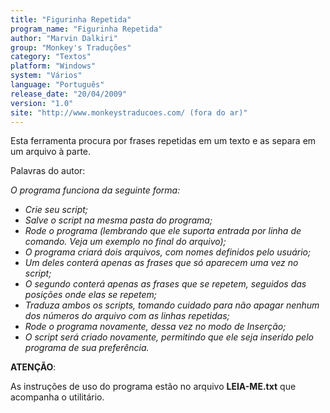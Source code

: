 ```yaml
---
title: "Figurinha Repetida"
program_name: "Figurinha Repetida"
author: "Marvin Dalkiri"
group: "Monkey's Traduções"
category: "Textos"
platform: "Windows"
system: "Vários"
language: "Português"
release_date: "20/04/2009"
version: "1.0"
site: "http://www.monkeystraducoes.com/ (fora do ar)"
---
```

Esta ferramenta procura por frases repetidas em um texto e as separa em um arquivo à parte.

Palavras do autor:

<i>O programa funciona da seguinte forma:

- Crie seu script;
- Salve o script na mesma pasta do programa;
- Rode o programa (lembrando que ele suporta entrada por linha de comando. Veja um exemplo no final do arquivo);
- O programa criará dois arquivos, com nomes definidos pelo usuário;
- Um deles conterá apenas as frases que só aparecem uma vez no script;
- O segundo conterá apenas as frases que se repetem, seguidos das posições onde elas se repetem;
- Traduza ambos os scripts, tomando cuidado para não apagar nenhum dos números do arquivo com as linhas repetidas;
- Rode o programa novamente, dessa vez no modo de Inserção;
- O script será criado novamente, permitindo que ele seja inserido pelo programa de sua preferência.</i>

<b>ATENÇÃO</b>:

As instruções de uso do programa estão no arquivo <b>LEIA-ME.txt</b> que acompanha o utilitário.

